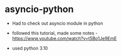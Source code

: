 # asyncio-python

* Had to check out asyncio module in python

* followed this tutorial, made some notes - https://www.youtube.com/watch?v=t5Bo1Je9EmE

* used python 3.10

